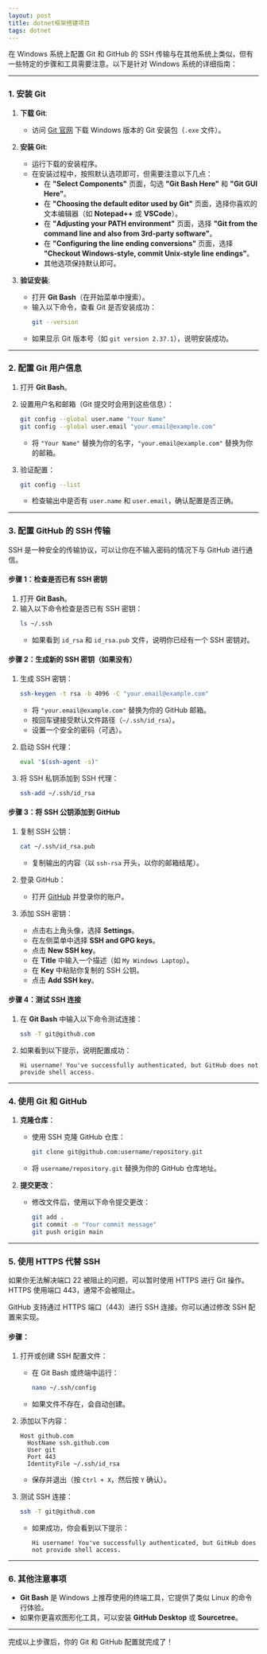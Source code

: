 ```yaml
---
layout: post
title: dotnet框架搭建项目
tags: dotnet
---
```


在 Windows 系统上配置 Git 和 GitHub 的 SSH 传输与在其他系统上类似，但有一些特定的步骤和工具需要注意。以下是针对 Windows 系统的详细指南：

---

### **1. 安装 Git**

1. **下载 Git**:

   - 访问 [Git 官网](https://git-scm.com/) 下载 Windows 版本的 Git 安装包（`.exe` 文件）。

2. **安装 Git**:

   - 运行下载的安装程序。
   - 在安装过程中，按照默认选项即可，但需要注意以下几点：
     - 在 **"Select Components"** 页面，勾选 **"Git Bash Here"** 和 **"Git GUI Here"**。
     - 在 **"Choosing the default editor used by Git"** 页面，选择你喜欢的文本编辑器（如 **Notepad++** 或 **VSCode**）。
     - 在 **"Adjusting your PATH environment"** 页面，选择 **"Git from the command line and also from 3rd-party software"**。
     - 在 **"Configuring the line ending conversions"** 页面，选择 **"Checkout Windows-style, commit Unix-style line endings"**。
     - 其他选项保持默认即可。

3. **验证安装**:
   - 打开 **Git Bash**（在开始菜单中搜索）。
   - 输入以下命令，查看 Git 是否安装成功：
     ```bash
     git --version
     ```
   - 如果显示 Git 版本号（如 `git version 2.37.1`），说明安装成功。

---

### **2. 配置 Git 用户信息**

1. 打开 **Git Bash**。
2. 设置用户名和邮箱（Git 提交时会用到这些信息）：

   ```bash
   git config --global user.name "Your Name"
   git config --global user.email "your.email@example.com"
   ```

   - 将 `"Your Name"` 替换为你的名字，`"your.email@example.com"` 替换为你的邮箱。

3. 验证配置：
   ```bash
   git config --list
   ```
   - 检查输出中是否有 `user.name` 和 `user.email`，确认配置是否正确。

---

### **3. 配置 GitHub 的 SSH 传输**

SSH 是一种安全的传输协议，可以让你在不输入密码的情况下与 GitHub 进行通信。

#### **步骤 1：检查是否已有 SSH 密钥**

1. 打开 **Git Bash**。
2. 输入以下命令检查是否已有 SSH 密钥：
   ```bash
   ls ~/.ssh
   ```
   - 如果看到 `id_rsa` 和 `id_rsa.pub` 文件，说明你已经有一个 SSH 密钥对。

#### **步骤 2：生成新的 SSH 密钥（如果没有）**

1. 生成 SSH 密钥：

   ```bash
   ssh-keygen -t rsa -b 4096 -C "your.email@example.com"
   ```

   - 将 `"your.email@example.com"` 替换为你的 GitHub 邮箱。
   - 按回车键接受默认文件路径（`~/.ssh/id_rsa`）。
   - 设置一个安全的密码（可选）。

2. 启动 SSH 代理：

   ```bash
   eval "$(ssh-agent -s)"
   ```

3. 将 SSH 私钥添加到 SSH 代理：
   ```bash
   ssh-add ~/.ssh/id_rsa
   ```

#### **步骤 3：将 SSH 公钥添加到 GitHub**

1. 复制 SSH 公钥：

   ```bash
   cat ~/.ssh/id_rsa.pub
   ```

   - 复制输出的内容（以 `ssh-rsa` 开头，以你的邮箱结尾）。

2. 登录 GitHub：

   - 打开 [GitHub](https://github.com/) 并登录你的账户。

3. 添加 SSH 密钥：
   - 点击右上角头像，选择 **Settings**。
   - 在左侧菜单中选择 **SSH and GPG keys**。
   - 点击 **New SSH key**。
   - 在 **Title** 中输入一个描述（如 `My Windows Laptop`）。
   - 在 **Key** 中粘贴你复制的 SSH 公钥。
   - 点击 **Add SSH key**。

#### **步骤 4：测试 SSH 连接**

1. 在 **Git Bash** 中输入以下命令测试连接：
   ```bash
   ssh -T git@github.com
   ```
2. 如果看到以下提示，说明配置成功：
   ```
   Hi username! You've successfully authenticated, but GitHub does not provide shell access.
   ```

---

### **4. 使用 Git 和 GitHub**

1. **克隆仓库**：

   - 使用 SSH 克隆 GitHub 仓库：
     ```bash
     git clone git@github.com:username/repository.git
     ```
   - 将 `username/repository.git` 替换为你的 GitHub 仓库地址。

2. **提交更改**：
   - 修改文件后，使用以下命令提交更改：
     ```bash
     git add .
     git commit -m "Your commit message"
     git push origin main
     ```

---

### **5. 使用 HTTPS 代替 SSH**

如果你无法解决端口 22 被阻止的问题，可以暂时使用 HTTPS 进行 Git 操作。HTTPS 使用端口 443，通常不会被阻止。

GitHub 支持通过 HTTPS 端口（443）进行 SSH 连接。你可以通过修改 SSH 配置来实现。

#### **步骤**：

1. 打开或创建 SSH 配置文件：

   - 在 Git Bash 或终端中运行：
     ```bash
     nano ~/.ssh/config
     ```
   - 如果文件不存在，会自动创建。

2. 添加以下内容：

   ```
   Host github.com
     HostName ssh.github.com
     User git
     Port 443
     IdentityFile ~/.ssh/id_rsa
   ```

   - 保存并退出（按 `Ctrl + X`，然后按 `Y` 确认）。

3. 测试 SSH 连接：
   ```bash
   ssh -T git@github.com
   ```
   - 如果成功，你会看到以下提示：
     ```
     Hi username! You've successfully authenticated, but GitHub does not provide shell access.
     ```

---

### **6. 其他注意事项**

- **Git Bash** 是 Windows 上推荐使用的终端工具，它提供了类似 Linux 的命令行体验。
- 如果你更喜欢图形化工具，可以安装 **GitHub Desktop** 或 **Sourcetree**。

---

完成以上步骤后，你的 Git 和 GitHub 配置就完成了！
